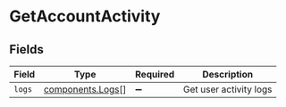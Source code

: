 # GetAccountActivity


## Fields

| Field                                            | Type                                             | Required                                         | Description                                      |
| ------------------------------------------------ | ------------------------------------------------ | ------------------------------------------------ | ------------------------------------------------ |
| `logs`                                           | [components.Logs](../../models/shared/logs.md)[] | :heavy_minus_sign:                               | Get user activity logs                           |